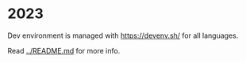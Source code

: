 # 2023

Dev environment is managed with https://devenv.sh/ for all languages.

Read [../README.md](../README.md) for more info.
